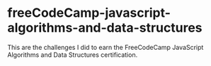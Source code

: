 # freeCodeCamp-javascript-algorithms-and-data-structures
This are the challenges I did to earn the FreeCodeCamp JavaScript Algorithms and Data Structures certification.
